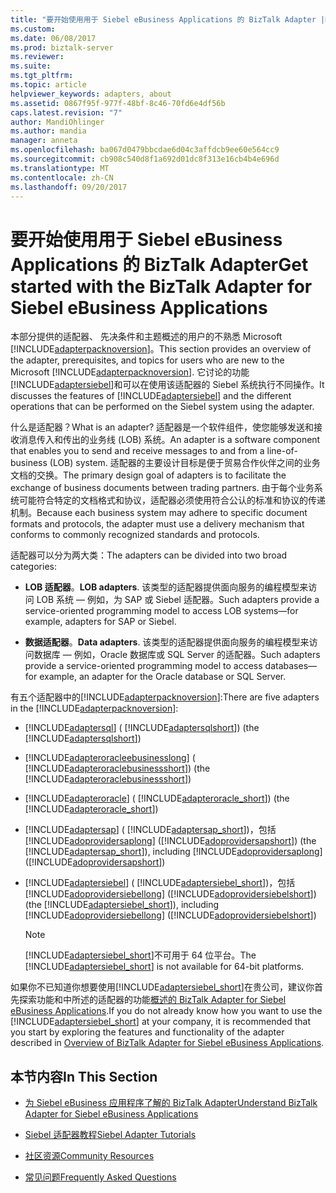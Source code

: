 ```yaml
---
title: "要开始使用用于 Siebel eBusiness Applications 的 BizTalk Adapter |Microsoft 文档"
ms.custom: 
ms.date: 06/08/2017
ms.prod: biztalk-server
ms.reviewer: 
ms.suite: 
ms.tgt_pltfrm: 
ms.topic: article
helpviewer_keywords: adapters, about
ms.assetid: 0867f95f-977f-48bf-8c46-70fd6e4df56b
caps.latest.revision: "7"
author: MandiOhlinger
ms.author: mandia
manager: anneta
ms.openlocfilehash: ba067d0479bbcdae6d04c3affdcb9ee60e564cc9
ms.sourcegitcommit: cb908c540d8f1a692d01dc8f313e16cb4b4e696d
ms.translationtype: MT
ms.contentlocale: zh-CN
ms.lasthandoff: 09/20/2017
---
```

# <a name="get-started-with-the-biztalk-adapter-for-siebel-ebusiness-applications"></a><span data-ttu-id="cc379-102">要开始使用用于 Siebel eBusiness Applications 的 BizTalk Adapter</span><span class="sxs-lookup"><span data-stu-id="cc379-102">Get started with the BizTalk Adapter for Siebel eBusiness Applications</span></span>
<span data-ttu-id="cc379-103">本部分提供的适配器、 先决条件和主题概述的用户的不熟悉 Microsoft [!INCLUDE[adapterpacknoversion](../../includes/adapterpacknoversion-md.md)]。</span><span class="sxs-lookup"><span data-stu-id="cc379-103">This section provides an overview of the adapter, prerequisites, and topics for users who are new to the Microsoft [!INCLUDE[adapterpacknoversion](../../includes/adapterpacknoversion-md.md)].</span></span> <span data-ttu-id="cc379-104">它讨论的功能[!INCLUDE[adaptersiebel](../../includes/adaptersiebel-md.md)]和可以在使用该适配器的 Siebel 系统执行不同操作。</span><span class="sxs-lookup"><span data-stu-id="cc379-104">It discusses the features of [!INCLUDE[adaptersiebel](../../includes/adaptersiebel-md.md)] and the different operations that can be performed on the Siebel system using the adapter.</span></span>  
  
 <span data-ttu-id="cc379-105">什么是适配器？</span><span class="sxs-lookup"><span data-stu-id="cc379-105">What is an adapter?</span></span> <span data-ttu-id="cc379-106">适配器是一个软件组件，使您能够发送和接收消息传入和传出的业务线 (LOB) 系统。</span><span class="sxs-lookup"><span data-stu-id="cc379-106">An adapter is a software component that enables you to send and receive messages to and from a line-of-business (LOB) system.</span></span> <span data-ttu-id="cc379-107">适配器的主要设计目标是便于贸易合作伙伴之间的业务文档的交换。</span><span class="sxs-lookup"><span data-stu-id="cc379-107">The primary design goal of adapters is to facilitate the exchange of business documents between trading partners.</span></span> <span data-ttu-id="cc379-108">由于每个业务系统可能符合特定的文档格式和协议，适配器必须使用符合公认的标准和协议的传递机制。</span><span class="sxs-lookup"><span data-stu-id="cc379-108">Because each business system may adhere to specific document formats and protocols, the adapter must use a delivery mechanism that conforms to commonly recognized standards and protocols.</span></span>  
  
 <span data-ttu-id="cc379-109">适配器可以分为两大类：</span><span class="sxs-lookup"><span data-stu-id="cc379-109">The adapters can be divided into two broad categories:</span></span>  
  
-   <span data-ttu-id="cc379-110">**LOB 适配器**。</span><span class="sxs-lookup"><span data-stu-id="cc379-110">**LOB adapters**.</span></span> <span data-ttu-id="cc379-111">该类型的适配器提供面向服务的编程模型来访问 LOB 系统 — 例如，为 SAP 或 Siebel 适配器。</span><span class="sxs-lookup"><span data-stu-id="cc379-111">Such adapters provide a service-oriented programming model to access LOB systems—for example, adapters for SAP or Siebel.</span></span>  
  
-   <span data-ttu-id="cc379-112">**数据适配器**。</span><span class="sxs-lookup"><span data-stu-id="cc379-112">**Data adapters**.</span></span> <span data-ttu-id="cc379-113">该类型的适配器提供面向服务的编程模型来访问数据库 — 例如，Oracle 数据库或 SQL Server 的适配器。</span><span class="sxs-lookup"><span data-stu-id="cc379-113">Such adapters provide a service-oriented programming model to access databases—for example, an adapter for the Oracle database or SQL Server.</span></span>  
  
 <span data-ttu-id="cc379-114">有五个适配器中的[!INCLUDE[adapterpacknoversion](../../includes/adapterpacknoversion-md.md)]:</span><span class="sxs-lookup"><span data-stu-id="cc379-114">There are five adapters in the [!INCLUDE[adapterpacknoversion](../../includes/adapterpacknoversion-md.md)]:</span></span>  
  
-   [!INCLUDE[adaptersql](../../includes/adaptersql-md.md)]<span data-ttu-id="cc379-115"> ( [!INCLUDE[adaptersqlshort](../../includes/adaptersqlshort-md.md)])</span><span class="sxs-lookup"><span data-stu-id="cc379-115"> (the [!INCLUDE[adaptersqlshort](../../includes/adaptersqlshort-md.md)])</span></span>  
  
-   [!INCLUDE[adapteroracleebusinesslong](../../includes/adapteroracleebusinesslong-md.md)]<span data-ttu-id="cc379-116"> ( [!INCLUDE[adapteroraclebusinessshort](../../includes/adapteroraclebusinessshort-md.md)])</span><span class="sxs-lookup"><span data-stu-id="cc379-116"> (the [!INCLUDE[adapteroraclebusinessshort](../../includes/adapteroraclebusinessshort-md.md)])</span></span>  
  
-   [!INCLUDE[adapteroracle](../../includes/adapteroracle-md.md)]<span data-ttu-id="cc379-117"> ( [!INCLUDE[adapteroracle_short](../../includes/adapteroracle-short-md.md)])</span><span class="sxs-lookup"><span data-stu-id="cc379-117"> (the [!INCLUDE[adapteroracle_short](../../includes/adapteroracle-short-md.md)])</span></span>  
  
-   [!INCLUDE[adaptersap](../../includes/adaptersap-md.md)]<span data-ttu-id="cc379-118"> ( [!INCLUDE[adaptersap_short](../../includes/adaptersap-short-md.md)])，包括[!INCLUDE[adoprovidersaplong](../../includes/adoprovidersaplong-md.md)] ([!INCLUDE[adoprovidersapshort](../../includes/adoprovidersapshort-md.md)])</span><span class="sxs-lookup"><span data-stu-id="cc379-118"> (the [!INCLUDE[adaptersap_short](../../includes/adaptersap-short-md.md)]), including [!INCLUDE[adoprovidersaplong](../../includes/adoprovidersaplong-md.md)] ([!INCLUDE[adoprovidersapshort](../../includes/adoprovidersapshort-md.md)])</span></span>  
  
-   [!INCLUDE[adaptersiebel](../../includes/adaptersiebel-md.md)]<span data-ttu-id="cc379-119"> ( [!INCLUDE[adaptersiebel_short](../../includes/adaptersiebel-short-md.md)])，包括[!INCLUDE[adoprovidersiebellong](../../includes/adoprovidersiebellong-md.md)] ([!INCLUDE[adoprovidersiebelshort](../../includes/adoprovidersiebelshort-md.md)])</span><span class="sxs-lookup"><span data-stu-id="cc379-119"> (the [!INCLUDE[adaptersiebel_short](../../includes/adaptersiebel-short-md.md)]), including [!INCLUDE[adoprovidersiebellong](../../includes/adoprovidersiebellong-md.md)] ([!INCLUDE[adoprovidersiebelshort](../../includes/adoprovidersiebelshort-md.md)])</span></span>  
  
    > [!NOTE]
    >  <span data-ttu-id="cc379-120">[!INCLUDE[adaptersiebel_short](../../includes/adaptersiebel-short-md.md)]不可用于 64 位平台。</span><span class="sxs-lookup"><span data-stu-id="cc379-120">The [!INCLUDE[adaptersiebel_short](../../includes/adaptersiebel-short-md.md)] is not available for 64-bit platforms.</span></span>  
  
 <span data-ttu-id="cc379-121">如果你不已知道你想要使用[!INCLUDE[adaptersiebel_short](../../includes/adaptersiebel-short-md.md)]在贵公司，建议你首先探索功能和中所述的适配器的功能[概述的 BizTalk Adapter for Siebel eBusiness Applications](../../adapters-and-accelerators/adapter-siebel/overview-of-biztalk-adapter-for-siebel-ebusiness-applications.md).</span><span class="sxs-lookup"><span data-stu-id="cc379-121">If you do not already know how you want to use the [!INCLUDE[adaptersiebel_short](../../includes/adaptersiebel-short-md.md)] at your company, it is recommended that you start by exploring the features and functionality of the adapter described in [Overview of BizTalk Adapter for Siebel eBusiness Applications](../../adapters-and-accelerators/adapter-siebel/overview-of-biztalk-adapter-for-siebel-ebusiness-applications.md).</span></span>  
  
## <a name="in-this-section"></a><span data-ttu-id="cc379-122">本节内容</span><span class="sxs-lookup"><span data-stu-id="cc379-122">In This Section</span></span>  
  
-   [<span data-ttu-id="cc379-123">为 Siebel eBusiness 应用程序了解的 BizTalk Adapter</span><span class="sxs-lookup"><span data-stu-id="cc379-123">Understand BizTalk Adapter for Siebel eBusiness Applications</span></span>](../../adapters-and-accelerators/adapter-siebel/understand-biztalk-adapter-for-siebel-ebusiness-applications.md) 
  
-   [<span data-ttu-id="cc379-124">Siebel 适配器教程</span><span class="sxs-lookup"><span data-stu-id="cc379-124">Siebel Adapter Tutorials</span></span>](../../adapters-and-accelerators/adapter-siebel/siebel-adapter-tutorials.md)  
  
-   [<span data-ttu-id="cc379-125">社区资源</span><span class="sxs-lookup"><span data-stu-id="cc379-125">Community Resources</span></span>](http://msdn.microsoft.com/library/ff5ec978-8cdd-418a-a25e-fd3746b64d8b)  
  
-   [<span data-ttu-id="cc379-126">常见问题</span><span class="sxs-lookup"><span data-stu-id="cc379-126">Frequently Asked Questions</span></span>](http://msdn.microsoft.com/library/66953c15-08c5-48ac-a4ff-a72a82174f15)